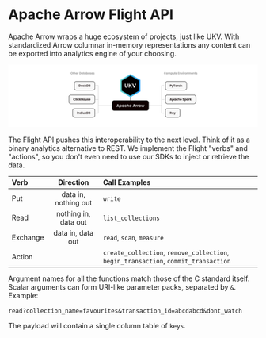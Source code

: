 # Apache Arrow Flight API

Apache Arrow wraps a huge ecosystem of projects, just like UKV.
With standardized Arrow columnar in-memory representations any content can be exported into analytics engine of your choosing.

![UKV: Arrow](../../assets/charts/Arrow.png)

The Flight API pushes this interoperability to the next level.
Think of it as a binary analytics alternative to REST.
We implement the Flight "verbs" and "actions", so you don't even need to use our SDKs to inject or retrieve the data.

| Verb     |      Direction       | Call Examples                                                                       |
| :------- | :------------------: | :---------------------------------------------------------------------------------- |
| Put      | data in, nothing out | `write`                                                                             |
| Read     | nothing in, data out | `list_collections`                                                                  |
| Exchange |  data in, data out   | `read`, `scan`, `measure`                                                           |
| Action   |                      | `create_collection`, `remove_collection`, `begin_transaction`, `commit_transaction` |

Argument names for all the functions match those of the C standard itself.
Scalar arguments can form URI-like parameter packs, separated by `&`.
Example:

```
read?collection_name=favourites&transaction_id=abcdabcd&dont_watch
```

The payload will contain a single column table of `keys`.